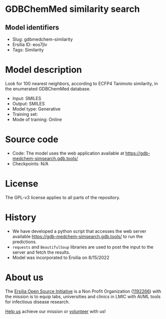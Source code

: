 # GDBChemMed similarity search
## Model identifiers
- Slug: gdbmedchem-similarity
- Ersilia ID: eos7jlv
- Tags: Similarity

# Model description
Look for 100 nearest neighbors, according to ECFP4 Tanimoto similarity, in the enumerated GDBChemMed database.
- Input: SMILES
- Output: SMILES
- Model type: Generative
- Training set: 
- Mode of training: Online

# Source code
- Code: The model uses the web application available at https://gdb-medchem-simsearch.gdb.tools/
- Checkpoints: N/A

# License
The GPL-v3 license applies to all parts of the repository. 

# History 
- We have developed a python script that accesses the web server available https://gdb-medchem-simsearch.gdb.tools/ to run the predictions.
- `requests` and `BeautifulSoup` libraries are used to post the input to the server and fetch the results.
- Model was incorporated to Ersilia on 8/15/2022

# About us
The [Ersilia Open Source Initiative](https://ersilia.io) is a Non Profit Organization ([1192266](https://register-of-charities.charitycommission.gov.uk/charity-search/-/charity-details/5170657/full-print)) with the mission is to equip labs, universities and clinics in LMIC with AI/ML tools for infectious disease research.

[Help us](https://www.ersilia.io/donate) achieve our mission or [volunteer](https://www.ersilia.io/volunteer) with us!
